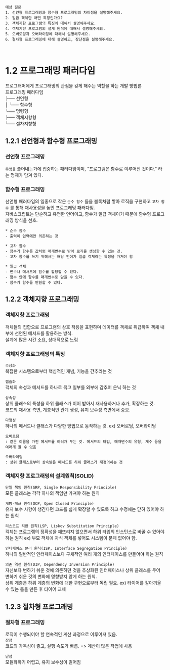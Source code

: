 ```
예상 질문
1. 선언형 프로그래밍과 함수형 프로그래밍의 차이점을 설명해주세요.
2. 일급 객체란 어떤 특징인가요?
3. 객체지향 프로그램의 특징에 대해서 설명해주세요.
4. 객체지향 프로그램의 설계 원칙에 대해서 설명해주세요.
5. 오버로딩과 오버라이딩에 대해서 설명해주세요.
6. 절차형 프로그래밍에 대해 설명하고, 장단점을 설명해주세요.
```

<br>

# 1.2 프로그래밍 패러다임

프로그래머에게 프로그래밍의 관점을 갖게 해주는 역할을 하는 개발 방법론
<br>
프로그래밍 패러다임 <br>
├── 선언형<br>
│      └── 함수형<br>
└── 명령형<br>
       ├── 객체지향형<br>
       └── 절차지향형

## 1.2.1 선언형과 함수형 프로그래밍

### 선언형 프로그래밍

`무엇을` 풀어내는가에 집중하는 패러다임이며, "프로그램은 함수로 이루어진 것이다." 라는 명제가 담겨 있다.

### 함수형 프로그래밍

선언형 패러다임의 일종으로 작은 `순수 함수` 들을 블록처럼 쌓아 로직을 구현하고 `고차 함수` 를 통해 재사용성을 높인 프로그래밍 패러다임.<br>
자바스크립트는 단순하고 유연한 언어이고, 함수가 일급 객체이기 때문에 함수형 프로그래밍 방식을 선호.

```
* 순수 함수
- 출력이 입력에만 의존하는 것

* 고차 함수
- 함수가 함수를 값처럼 매개변수로 받아 로직을 생성할 수 있는 것.
- 고차 함수를 쓰기 위해서는 해당 언어가 일급 객체라는 특징을 가져야 함

* 일급 객체
- 변수나 메서드에 함수를 할당할 수 있다.
- 함수 안에 함수를 매개변수로 담을 수 있다.
- 함수가 함수를 반환할 수 있다.

```

## 1.2.2 객체지향 프로그래밍

### 객체지향 프로그래밍

객체들의 집합으로 프로그램의 상호 작용을 표현하며 데이터를 객체로 취급하여 객체 내부에 선언된 메서드를 활용하는 방식.<br>
설계에 많은 시간 소요, 상대적으로 느림

### 객체지향 프로그래밍의 특징

`추상화`<br>
복잡한 시스템으로부터 핵심적인 개념, 기능을 간추리는 것

`캡슐화`<br>
객체의 속성과 메서드를 하나로 묶고 일부를 외부에 감추어 은닉 하는 것

`상속성`<br>
상위 클래스의 특성을 하위 클래스가 이어 받아서 재사용하거나 추가, 확장하는 것.<br/>
코드의 재사용 측면, 계층적인 관계 생성, 유지 보수성 측면에서 중요.

`다형성`<br>
하나의 메서드나 클래스가 다양한 방법으로 동작하는 것.
ex) 오버로딩, 오버라이딩

```
오버로딩
: 같은 이름을 가진 메서드를 여러개 두는 것. 메서드의 타입, 매개변수의 유형, 개수 등을 여러개 둘 수 있음

오버라이딩
: 상위 클래스로부터 상속받은 메서드를 하위 클래스가 재정의하는 것
```

### 객체지향 프로그래밍의 설계원칙(SOLID)

`단일 책임 원칙(SRP, Single Responsibility Principle)`<br>
모든 클래스는 각각 하나의 책임만 가져야 하는 원칙

`개방-폐쇄 원칙(OCP, Open Closed Principle)`<br>
유지 보수 사항이 생긴다면 코드를 쉽게 확장할 수 있도록 하고 수정에는 닫혀 있어야 하는 원칙

`리스코프 치환 원칙(LSP, Liskov Substitution Principle)`<br>
객체는 프로그램의 정확성을 깨뜨리지 않으면서 하위 타입의 인스턴스로 바꿀 수 있어야 하는 원칙
ex) 부모 객체에 자식 객체를 넣어도 시스템이 문제 없어야 함.

`인터페이스 분리 원칙(ISP, Interface Segregation Principle)`<br>
하나의 일반적인 인터페이스보다 구체적인 여러 개의 인터페이스를 만들어야 하는 원칙

`의존 역전 원칙(DIP, Dependency Inversion Principle)`<br>
자신보다 변하기 쉬운 것에 의존하던 것을 추상화된 인터페이스나 상위 클래스를 두어 변하기 쉬운 것의 변화에 영향받지 않게 하는 원칙.<br/>
상위 계층은 하위 계층의 변화에 대한 구현으로부터 독립 필요.
ex) 타이어를 갈아끼울 수 있는 틀을 만든 후 타이어 교체

## 1.2.3 절차형 프로그래밍

### 절차형 프로그래밍

로직이 수행되어야 할 연속적인 계산 과정으로 이루어져 있음.<br/>
`장점`<br>
코드의 가독성이 좋고, 실행 속도가 빠름. => 계산이 많은 작업에 사용

`단점`<br>
모듈화하기 어렵고, 유지 보수성이 떨어짐

